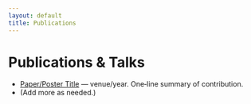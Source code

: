 ```yaml
---
layout: default
title: Publications
---
```



# Publications & Talks
- [Paper/Poster Title](#) — venue/year. One‑line summary of contribution.
- (Add more as needed.)
